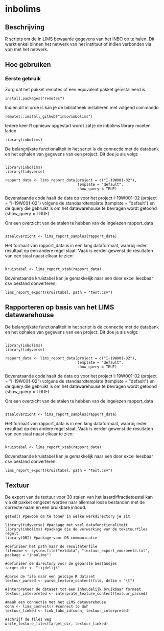 # inbolims

## Beschrijving

R scripts om de in LIMS bewaarde gegevens van het INBO op te halen. Dit werkt enkel binnen het netwerk van het instituut of indien verbonden via vpn met het netwerk.

## Hoe gebruiken

### Eerste gebruik

Zorg dat het pakket remotes of een equivalent pakket geïnstalleerd is

````
install.packages("remotes")

````

Indien dit in orde is kan je de bibliotheek installeren met volgend commando

````
remotes::install_github("inbo/inbolims")

````

Iedere keer R opnieuw opgestart wordt zal je de inbolims library moeten laden

````
library(inbolims)

```` 

De belangrijkste functionaliteit in het script is de connectie met de databank en het ophalen van gegevens van een project. Dit doe je als volgt:

```` 

library(inbolims)
library(tidyverse)

rapport_data <- lims_report_data(project = c("I-19W001-02"), 
                                 template = "default",
                                 show_query = TRUE)

```` 
Bovenstaande code haalt de data op voor het project I-19W001-02 (project = "I-19W001-02") volgens de standaardtemplate  (template = "default") en de query die gebruikt is om het datawarehouse te bevragen wordt getoond (show_query = TRUE)


Om een overzicht van de stalen te hebben van de ingelezen rapport_data

````

staaloverzicht <- lims_report_samples(rapport_data)

```` 

Het formaat van rapport_data is in een lang dataformaat, waarbij ieder resultaat op een andere regel staat. Vaak is eerder gewenst de resultaten van een staal naast elkaar te zien:

````

kruistabel <- lims_report_xtab(rapport_data)

```` 

Bovenstaande kruistabel kan je gemakkelijk naar een door excel leesbaar csv bestand converteren:

````
lims_report_export(kruistabel, path = "test.csv")

```` 


## Rapporteren op  basis van het LIMS datawarehouse

De belangrijkste functionaliteit in het script is de connectie met de databank en het ophalen van gegevens van een project. Dit doe je als volgt:

```` 

library(inbolims)
library(tidyverse)

rapport_data <- lims_report_data(project = c("I-19W001-02"), 
                                 template = "default",
                                 show_query = TRUE)

```` 
Bovenstaande code haalt de data op voor het project I-19W001-02 (project = "I-19W001-02") volgens de standaardtemplate  (template = "default") en de query die gebruikt is om het datawarehouse te bevragen wordt getoond (show_query = TRUE)


Om een overzicht van de stalen te hebben van de ingelezen rapport_data

````

staaloverzicht <- lims_report_samples(rapport_data)

```` 

Het formaat van rapport_data is in een lang dataformaat, waarbij ieder resultaat op een andere regel staat. Vaak is eerder gewenst de resultaten van een staal naast elkaar te zien:

````

kruistabel <- lims_report_xtab(rapport_data)

```` 

Bovenstaande kruistabel kan je gemakkelijk naar een door excel leesbaar csv bestand converteren:

````
lims_report_export(kruistabel, path = "test.csv")

```` 
## Textuur

De export van de textuur voor 30 stalen van het laserdiffractietoestel kan via dit pakket omgezet worden naar allemaal losse bestanden met de correcte naam en een bruikbare inhoud.

````
getwd() #gewoon om te tonen in welke werkdirectory je zit

library(tidyverse) #package met veel datafunctionaliteit
library(inbolims) #package die de verwerking van de tekstuurfiles regelt
library(DBI) #package voor DB communicatie

#definieer het path naar de resultatenfile
filename <- system.file("extdata", "textuur_export_voorbeeld.txt", package = "inbolims")

#definieer de directory voor de geparste bestandjes
target_dir <- "tijdelijk"

#parse de file naar een geldige R dataset
textuur_parsed <- parse_texture_content(file, delim = "\t")

#interpreteer de dataset tot een inhoudelijk bruikbaar formaat
textuur_interpreted <- interprate_texture_content(textuur_parsed)

#maak een connectie met het LIMS datawarehouse
conn <- lims_connect() #connect to dwh
textuur_linked <- link_labo_id(conn, textuur_interpreted)

#schrijf de files weg
write_texture_files(target_dir, textuur_linked)

````

